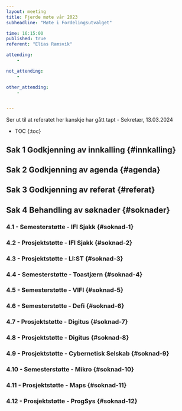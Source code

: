 ```yaml
---
layout: meeting
title: Fjerde møte vår 2023
subheadline: "Møte i Fordelingsutvalget"

time: 16:15:00
published: true
referent: "Elias Ramsvik"

attending:
    - 

not_attending:
    -

other_attending:
    -


---
```


Ser ut til at referatet her kanskje har gått tapt - Sekretær, 13.03.2024

* TOC
{:toc}


## Sak 1 Godkjenning av innkalling {#innkalling}
## Sak 2 Godkjenning av agenda {#agenda}
## Sak 3 Godkjenning av referat {#referat}
## Sak 4 Behandling av søknader {#soknader}
### 4.1 -  Semesterstøtte - IFI Sjakk {#soknad-1}
### 4.2 -  Prosjektstøtte - IFI Sjakk {#soknad-2}
### 4.3 -  Prosjektstøtte - LI:ST {#soknad-3}
### 4.4 -  Semesterstøtte - Toastjærn {#soknad-4}
### 4.5 -  Semesterstøtte - VIFI {#soknad-5}
### 4.6 -  Semesterstøtte - Defi {#soknad-6}
### 4.7 -  Prosjektstøtte - Digitus {#soknad-7}
### 4.8 -  Prosjektstøtte - Digitus {#soknad-8}
### 4.9 -  Prosjektstøtte - Cybernetisk Selskab {#soknad-9}
### 4.10 -  Semesterstøtte - Mikro {#soknad-10}
### 4.11 -  Prosjektstøtte - Maps {#soknad-11}
### 4.12 - Prosjektstøtte - ProgSys {#soknad-12}
